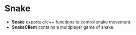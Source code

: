 # Snake
- **Snake**
exports c/c++ functions to control snake movement.
- **SnakeClient**
contains a multiplayer game of snake.